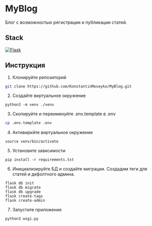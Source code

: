 # MyBlog

Блог с возможностью регистрации и публикации статей.

## Stack
[![Flask][Flask]][Flask-url]


## Инструкция
1. Клонируйте репозиторий
```sh
git clone https://github.com/KonstantinMoseyko/MyBlog.git
```
2. Создайте виртуальное окружение
```shell
python3 -m venv ./venv
```
3. Скопируйте и переименуйте .env.template в .env
```sh
cp .env.template .env
```
4. Активиркйте виртуальное окружение
```shell
source venv/bin/activate
```
5. Установите зависимости
```shell
pip install -r requirements.txt
```
6. Инициализируйте БД и создайте миграции. Создадим теги для статей и дефолтного админа.
```shell
flask db init
flask db migrate
flask db upgrade
flask create-tags
flask create-admin
```
7. Запустите приложение
```shell
python3 wsgi.py
```









<!-- https://www.markdownguide.org/basic-syntax/#reference-style-links -->
[Flask]: https://img.shields.io/badge/flask-778876?style=for-the-badge&logo=flask&logoColor=black
[Flask-url]: https://palletsprojects.com/p/flask/